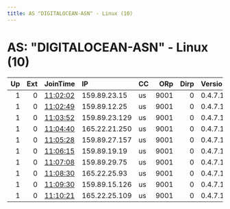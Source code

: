 ```yaml
---
title: AS "DIGITALOCEAN-ASN" - Linux (10)
---
```


# AS: "DIGITALOCEAN-ASN" - Linux (10)

|   Up |   Ext | JoinTime                                                                                              | IP            | CC   |   ORp |   Dirp | Version   | Contact                      | Nickname   |   eFamMembers |
|-----:|------:|:------------------------------------------------------------------------------------------------------|:--------------|:-----|------:|-------:|:----------|:-----------------------------|:-----------|--------------:|
|    1 |     0 | [11:02:02](https://nusenu.github.io/OrNetStats/w/relay/BB59BF5A3B303F39279C3460B0B775A2306ACD7C.html) | 159.89.23.15  | us   |  9001 |      0 | 0.4.7.13  | &lt;heimdhall.juniro443@gmai | heimdhall  |            10 |
|    1 |     0 | [11:02:49](https://nusenu.github.io/OrNetStats/w/relay/D9171F7D533A1D7BB7301E5B5E6FFBDFCF5E7989.html) | 159.89.12.25  | us   |  9001 |      0 | 0.4.7.13  | &lt;heimdhall.juniro443@gmai | heimdhall  |            10 |
|    1 |     0 | [11:03:52](https://nusenu.github.io/OrNetStats/w/relay/45B85739AEC6DF776EBAEFB7299C83A8D8C2E059.html) | 159.89.23.129 | us   |  9001 |      0 | 0.4.7.13  | &lt;heimdhall.juniro443@gmai | heimdhall  |            10 |
|    1 |     0 | [11:04:40](https://nusenu.github.io/OrNetStats/w/relay/284E72AA2FFF82D85CE455541B0CCE340A02E5CC.html) | 165.22.21.250 | us   |  9001 |      0 | 0.4.7.13  | &lt;heimdhall.juniro443@gmai | heimdhall  |            10 |
|    1 |     0 | [11:05:28](https://nusenu.github.io/OrNetStats/w/relay/C230C143F206FDA471E795B11582CFAD2E52128F.html) | 159.89.27.157 | us   |  9001 |      0 | 0.4.7.13  | &lt;heimdhall.juniro443@gmai | heimdhall  |            10 |
|    1 |     0 | [11:06:15](https://nusenu.github.io/OrNetStats/w/relay/0B628DC603D635F9045161889987F33063A22838.html) | 159.89.19.19  | us   |  9001 |      0 | 0.4.7.13  | &lt;heimdhall.juniro443@gmai | heimdhall  |            10 |
|    1 |     0 | [11:07:08](https://nusenu.github.io/OrNetStats/w/relay/16CDC3BB883F16D75AB3D6B799403FDCFB1875DF.html) | 159.89.29.75  | us   |  9001 |      0 | 0.4.7.13  | &lt;heimdhall.juniro443@gmai | heimdhall  |            10 |
|    1 |     0 | [11:08:30](https://nusenu.github.io/OrNetStats/w/relay/8E2A72DF0C03E9DB7A3FD606FF7FE500CCFB3CF3.html) | 165.22.25.93  | us   |  9001 |      0 | 0.4.7.13  | &lt;heimdhall.juniro443@gmai | heimdhall  |            10 |
|    1 |     0 | [11:09:30](https://nusenu.github.io/OrNetStats/w/relay/F2EDF80BBB2B83C61E696D4DF0AEBBD583581894.html) | 159.89.15.126 | us   |  9001 |      0 | 0.4.7.13  | &lt;heimdhall.juniro443@gmai | heimdhall  |            10 |
|    1 |     0 | [11:10:21](https://nusenu.github.io/OrNetStats/w/relay/7B043234056538345B6B8425B03A4F49756C1B25.html) | 165.22.25.109 | us   |  9001 |      0 | 0.4.7.13  | &lt;heimdhall.juniro443@gmai | heimdhall  |            10 |
